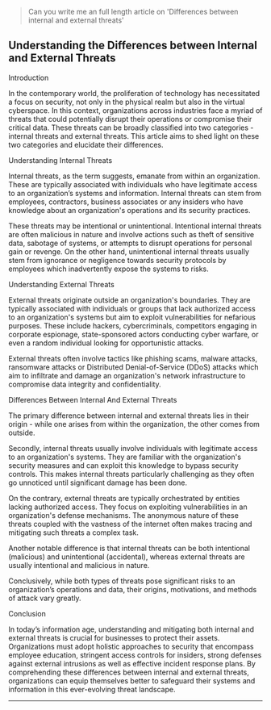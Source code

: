 
> Can you write me an full length article on 'Differences between internal and external threats'

 ## Understanding the Differences between Internal and External Threats

Introduction

In the contemporary world, the proliferation of technology has necessitated a focus on security, not only in the physical realm but also in the virtual cyberspace. In this context, organizations across industries face a myriad of threats that could potentially disrupt their operations or compromise their critical data. These threats can be broadly classified into two categories - internal threats and external threats. This article aims to shed light on these two categories and elucidate their differences.

Understanding Internal Threats

Internal threats, as the term suggests, emanate from within an organization. These are typically associated with individuals who have legitimate access to an organization’s systems and information. Internal threats can stem from employees, contractors, business associates or any insiders who have knowledge about an organization's operations and its security practices.

These threats may be intentional or unintentional. Intentional internal threats are often malicious in nature and involve actions such as theft of sensitive data, sabotage of systems, or attempts to disrupt operations for personal gain or revenge. On the other hand, unintentional internal threats usually stem from ignorance or negligence towards security protocols by employees which inadvertently expose the systems to risks.

Understanding External Threats

External threats originate outside an organization's boundaries. They are typically associated with individuals or groups that lack authorized access to an organization's systems but aim to exploit vulnerabilities for nefarious purposes. These include hackers, cybercriminals, competitors engaging in corporate espionage, state-sponsored actors conducting cyber warfare, or even a random individual looking for opportunistic attacks.

External threats often involve tactics like phishing scams, malware attacks, ransomware attacks or Distributed Denial-of-Service (DDoS) attacks which aim to infiltrate and damage an organization's network infrastructure to compromise data integrity and confidentiality.

Differences Between Internal And External Threats 

The primary difference between internal and external threats lies in their origin - while one arises from within the organization, the other comes from outside. 

Secondly, internal threats usually involve individuals with legitimate access to an organization's systems. They are familiar with the organization's security measures and can exploit this knowledge to bypass security controls. This makes internal threats particularly challenging as they often go unnoticed until significant damage has been done.

On the contrary, external threats are typically orchestrated by entities lacking authorized access. They focus on exploiting vulnerabilities in an organization's defense mechanisms. The anonymous nature of these threats coupled with the vastness of the internet often makes tracing and mitigating such threats a complex task.

Another notable difference is that internal threats can be both intentional (malicious) and unintentional (accidental), whereas external threats are usually intentional and malicious in nature.

Conclusively, while both types of threats pose significant risks to an organization’s operations and data, their origins, motivations, and methods of attack vary greatly.

Conclusion

In today’s information age, understanding and mitigating both internal and external threats is crucial for businesses to protect their assets. Organizations must adopt holistic approaches to security that encompass employee education, stringent access controls for insiders, strong defenses against external intrusions as well as effective incident response plans. By comprehending these differences between internal and external threats, organizations can equip themselves better to safeguard their systems and information in this ever-evolving threat landscape.

---

